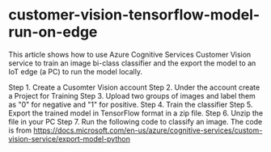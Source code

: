 # customer-vision-tensorflow-model-run-on-edge
This article shows how to use Azure Cognitive Services Customer Vision service to train an image bi-class classifier and the export the model to an IoT edge (a PC) to run the model locally.

Step 1. Create a Cusomter Vision account
Step 2. Under the account create a Project for Training
Step 3. Upload two groups of images and label them as "0" for negative and "1" for positive.
Step 4. Train the classifier
Step 5. Export the trained model in TensorFlow format in a zip file.
Step 6. Unzip the file in your PC
Step 7. Run the following code to classify an image.
The code is from https://docs.microsoft.com/en-us/azure/cognitive-services/custom-vision-service/export-model-python

